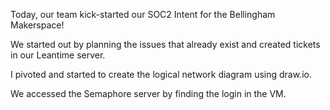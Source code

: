 Today, our team kick-started our SOC2 Intent for the Bellingham Makerspace!

We started out by planning the issues that already exist and created tickets in our Leantime server.

I pivoted and started to create the logical network diagram using draw.io. 

We accessed the Semaphore server by finding the login in the VM. 

